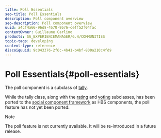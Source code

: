 ```yaml
---
title: Poll Essentials
seo-title: Poll Essentials
description: Poll component overview
seo-description: Poll component overview
uuid: a4cf4a66-96d8-4670-9576-ceff52f04fac
contentOwner: Guillaume Carlino
products: SG_EXPERIENCEMANAGER/6.4/COMMUNITIES
topic-tags: developing
content-type: reference
discoiquuid: 9c043376-2f6c-4b41-b4bf-800a210c4fd9
---
```


# Poll Essentials{#poll-essentials}

The poll component is a subclass of [tally](../../communities/using/tally.md).

While the tally class, along with the [rating](../../communities/using/rating-basics.md) and [voting](../../communities/using/essentials-voting.md) subclasses, has been ported to the [social component framework](../../communities/using/scf.md) as HBS components, the poll feature has not yet been ported.

>[!NOTE]
>
>The poll feature is not currently available. It will be re-introduced in a future release.

